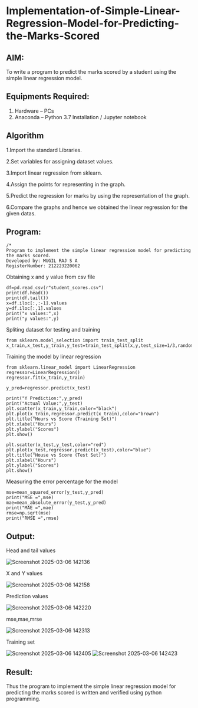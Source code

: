 # Implementation-of-Simple-Linear-Regression-Model-for-Predicting-the-Marks-Scored

## AIM:
To write a program to predict the marks scored by a student using the simple linear regression model.

## Equipments Required:
1. Hardware – PCs
2. Anaconda – Python 3.7 Installation / Jupyter notebook

## Algorithm
1.Import the standard Libraries.

2.Set variables for assigning dataset values. 

3.Import linear regression from sklearn. 

4.Assign the points for representing in the graph.

5.Predict the regression for marks by using the representation of the graph. 

6.Compare the graphs and hence we obtained the linear regression for the given datas.

## Program:
```
/*
Program to implement the simple linear regression model for predicting the marks scored.
Developed by: MUGIL RAJ S A
RegisterNumber: 212223220062
```
Obtaining x and y value from csv file
```
df=pd.read_csv(r"student_scores.csv")
print(df.head())
print(df.tail())
x=df.iloc[:,:-1].values
y=df.iloc[:,1].values
print("x values:",x)
print("y values:",y)
```
Spliting dataset for testing and training
```
from sklearn.model_selection import train_test_split
x_train,x_test,y_train,y_test=train_test_split(x,y,test_size=1/3,random_state=0)
```
Training the model by linear regression
```
from sklearn.linear_model import LinearRegression
regressor=LinearRegression()
regressor.fit(x_train,y_train)

y_pred=regressor.predict(x_test)

print("Y Prediction:",y_pred)
print("Actual Value:",y_test)
plt.scatter(x_train,y_train,color="black")
plt.plot(x_train,regressor.predict(x_train),color="brown")
plt.title("Hours vs Score (Training Set)")
plt.xlabel("Hours")
plt.ylabel("Scores")
plt.show()

plt.scatter(x_test,y_test,color="red")
plt.plot(x_test,regressor.predict(x_test),color="blue")
plt.title("House vs Score (Test Set)")
plt.xlabel("Hours")
plt.ylabel("Scores")
plt.show()
```
Measuring the error percentage for the model
```
mse=mean_squared_error(y_test,y_pred)
print("MSE =",mse)
mae=mean_absolute_error(y_test,y_pred)
print("MAE =",mae)
rmse=np.sqrt(mse)
print("RMSE =",rmse)
```
## Output:

Head and tail values

![Screenshot 2025-03-06 142136](https://github.com/user-attachments/assets/19ea8c5b-b38b-48ab-8da2-568354334040)

X and Y values

![Screenshot 2025-03-06 142158](https://github.com/user-attachments/assets/abdbe3ae-a4c1-42ae-b04e-f967e3c3aa2a)


Prediction values

![Screenshot 2025-03-06 142220](https://github.com/user-attachments/assets/e652f75a-13c8-4b29-992b-73cfdd664683)


mse,mae,mrse

![Screenshot 2025-03-06 142313](https://github.com/user-attachments/assets/b414be52-4b8d-4598-b2fa-98de43ebdee3)


Training set

![Screenshot 2025-03-06 142405](https://github.com/user-attachments/assets/633ac7b5-27f5-46a7-b949-281bf22fb9ab)
![Screenshot 2025-03-06 142423](https://github.com/user-attachments/assets/61199b21-beea-48fd-b70d-92fd2b1e09c3)


## Result:
Thus the program to implement the simple linear regression model for predicting the marks scored is written and verified using python programming.

